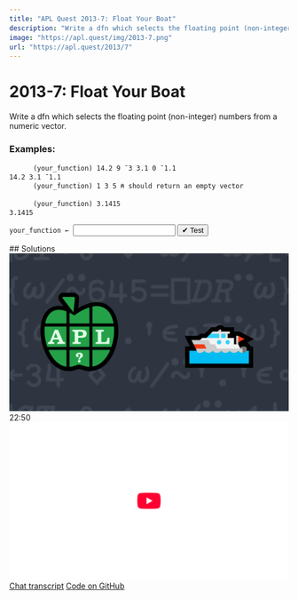 ```yaml
---
title: "APL Quest 2013-7: Float Your Boat"
description: "Write a dfn which selects the floating point (non-integer) numbers from a numeric vector."
image: "https://apl.quest/img/2013-7.png"
url: "https://apl.quest/2013/7"
---
```


# <span class=s>2013-</span>7: Float Your Boat

Write a dfn which selects the floating point (non-integer) numbers from a numeric vector.

### Examples:

```APL
      (your_function) 14.2 9 ¯3 3.1 0 ¯1.1
14.2 3.1 ¯1.1
      (your_function) 1 3 5 ⍝ should return an empty vector
      
      (your_function) 3.1415
3.1415
```
<div class="pdiv">
  <code onclick="p_Input.focus()">your_function ← </code><input id="p_Input" autocomplete="off" spellcheck="false" oninput="this.parentElement.querySelector`button`.disabled=false;localStorage.setItem(window.location.pathname,this.value)" onkeypress="subm(event)">
  <button onclick="alert$.next`Testing…`;submitSolution`p`" class="md-button md-button--primary">&#x2714; Test</button>
</div>
<blockquote id="p_Output"></blockquote>
## Solutions
<div onclick="play(this)" title="Video on YouTube" class="yt">
<img alt="Video Thumbnail" src="../../img/2013-7.png">
<time>22:50</time>
<img alt="YouTube" src="../../img/yt-big.png">
</div>
<a href="https://chat.stackexchange.com/transcript/52405?m=60678893#60678893" target="_blank" class="md-button md-button--primary">Chat transcript</a>
<a href="https://github.com/abrudz/apl_quest/blob/main/2013/7.apl" target="_blank" class="md-button md-button--primary right">Code on GitHub</a>

<script>
    testCases={"a":["14.2 9 ¯3 3.1 0 ¯1.1","?100","?0","?¯1+?10⍴2","1 3 5 6 7 10","?10⍴10"],"b":["1.0","0.0","3.1415","⍬","?¯1+?(10+?10)⍴2"],"f":"{⍵[⍸0≠⍵-⌈⍵]}"}
    p_Input.value=localStorage.getItem(window.location.pathname)
    play=e=>e.outerHTML=`<iframe src="https://www.youtube.com/embed/w5LvImFVi2M?list=PLYKQVqyrAEj9wDIUyLDGtDAFTKY38BUMN&autoplay=1" title="<span class=s>2013-</span>7: Float Your Boat (APL Quest 2013-7)" frameborder="0" allow="accelerometer; autoplay; clipboard-write; encrypted-media; gyroscope; picture-in-picture; web-share" referrerpolicy="strict-origin-when-cross-origin" allowfullscreen></iframe>`
</script>
